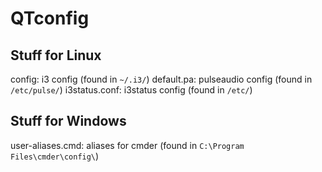 # QTconfig

## Stuff for Linux
config: i3 config (found in ```~/.i3/```)
default.pa: pulseaudio config (found in ```/etc/pulse/```)
i3status.conf: i3status config (found in ```/etc/```)

## Stuff for Windows
user-aliases.cmd: aliases for cmder (found in ```C:\Program Files\cmder\config\```)
